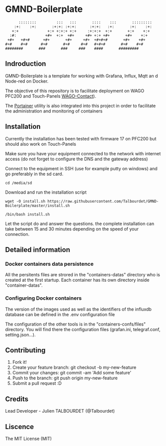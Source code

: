 # GMND-Boilerplate
```
      ::::::::         :::   :::       ::::    :::       :::::::::
    :+:    :+:       :+:+: :+:+:      :+:+:   :+:       :+:    :+:
   +:+             +:+ +:+:+ +:+     :+:+:+  +:+       +:+    +:+ 
  :#:             +#+  +:+  +#+     +#+ +:+ +#+       +#+    +:+  
 +#+   +#+#      +#+       +#+     +#+  +#+#+#       +#+    +#+   
#+#    #+#      #+#       #+#     #+#   #+#+#       #+#    #+#    
########       ###       ###     ###    ####       #########  
```
## Indroduction

GMND-Boilerplate is a template for working with Grafana, Influx, Mqtt an d Node-red on Docker. 

The objective of this repository is to facilitate deployment on WAGO PFC200 and Touch-Panels [WAGO-Contact](https://www.wago.com)).

The [Portainer](https://www.portainer.io/) utility is also integrated into this project in order to facilitate the administration and monitoring of containers

## Installation

Currently the installation has been tested with firmware 17 on PFC200 but should also work on Touch-Panels

Make sure you have your equipment connected to the network with internet access (do not forget to configure the DNS and the gateway address)

Connect to the equipment in SSH (use for example putty on windows) and go preferably in the sd card.

```
cd /media/sd
```

Download and run the installation script

```
wget -O install.sh https://raw.githubusercontent.com/Talbourdet/GMND-Boilerplate/master/install.sh

/bin/bash install.sh
```
Let the script do and answer the questions. the complete installation can take between 15 and 30 minutes depending on the speed of your connection.

## Detailed information

### Docker containers data persistence

All the persitents files are strored in the "containers-datas" directory who is created at the first startup. Each container has its own directory inside "container-datas".

### Configuring Docker containers

The version of the images used as well as the identifiers of the influxdb database can be defined in the .env configuration file

The configuration of the other tools is in the "containers-confs/files" directory. You will find there the configuration files (grafan.ini, telegraf.conf, setting.json...).

## Contributing

1. Fork it!
2. Create your feature branch: git checkout -b my-new-feature
3. Commit your changes: git commit -am 'Add some feature'
4. Push to the branch: git push origin my-new-feature
5. Submit a pull request :D
## Credits

Lead Developer - Julien TALBOURDET (@Talbourdet)

## Liscence

The MIT License (MIT)